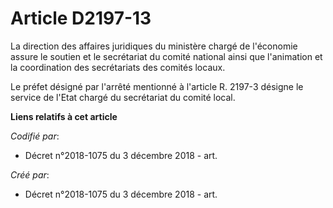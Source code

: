 # Article D2197-13

La direction des affaires juridiques du ministère chargé de l'économie assure le soutien et le secrétariat du comité national
ainsi que l'animation et la coordination des secrétariats des comités locaux.

Le préfet désigné par l'arrêté mentionné à l'article R. 2197-3 désigne le service de l'Etat chargé du secrétariat du comité
local.

**Liens relatifs à cet article**

_Codifié par_:

  - Décret n°2018-1075 du 3 décembre 2018 - art.

_Créé par_:

  - Décret n°2018-1075 du 3 décembre 2018 - art.
